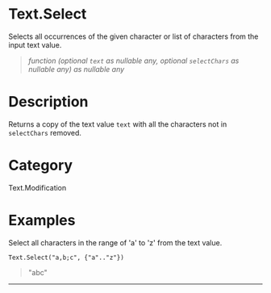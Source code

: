 ﻿# Text.Select
Selects all occurrences of the given character or list of characters from the input text value.
> _function (optional <code>text</code> as nullable any, optional <code>selectChars</code> as nullable any) as nullable any_
# Description 
Returns a copy of the text value <code>text</code> with all the characters not in <code>selectChars</code> removed.  
# Category 
Text.Modification
# Examples 
Select all characters in the range of 'a' to 'z' from the text value.
```
Text.Select("a,b;c", {"a".."z"})
```
> "abc"
***

